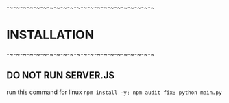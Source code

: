 -~-~-~-~-~-~-~-~-~-~-~-~-~-~-~-~-~-~-~-~-~-~
#     INSTALLATION
-~-~-~-~-~-~-~-~-~-~-~-~-~-~-~-~-~-~-~-~-~-~

## DO NOT RUN SERVER.JS

run this command for linux `npm install -y; npm audit fix; python main.py`
